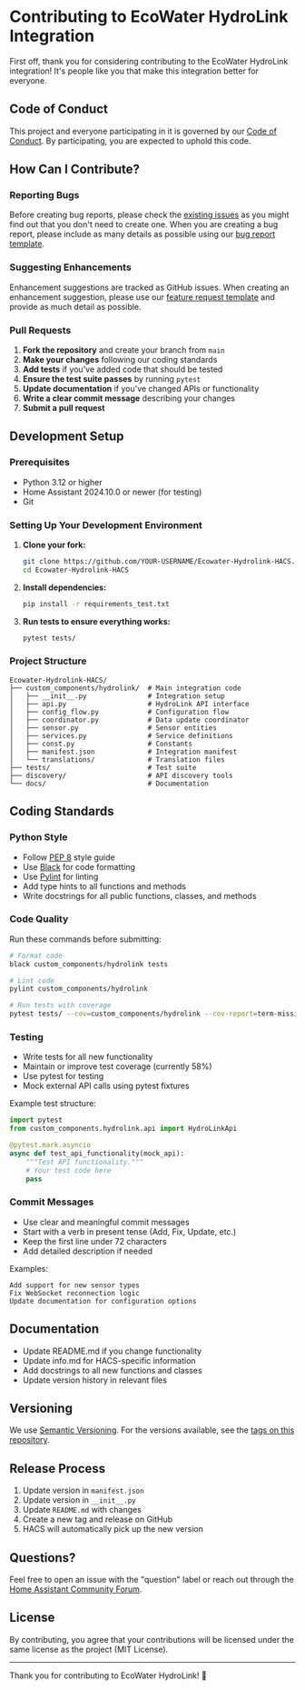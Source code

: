 # Contributing to EcoWater HydroLink Integration

First off, thank you for considering contributing to the EcoWater HydroLink integration! It's people like you that make this integration better for everyone.

## Code of Conduct

This project and everyone participating in it is governed by our [Code of Conduct](CODE_OF_CONDUCT.md). By participating, you are expected to uphold this code.

## How Can I Contribute?

### Reporting Bugs

Before creating bug reports, please check the [existing issues](https://github.com/GrumpyTanker/Ecowater-Hydrolink-HACS/issues) as you might find out that you don't need to create one. When you are creating a bug report, please include as many details as possible using our [bug report template](.github/ISSUE_TEMPLATE/bug_report.yml).

### Suggesting Enhancements

Enhancement suggestions are tracked as GitHub issues. When creating an enhancement suggestion, please use our [feature request template](.github/ISSUE_TEMPLATE/feature_request.yml) and provide as much detail as possible.

### Pull Requests

1. **Fork the repository** and create your branch from `main`
2. **Make your changes** following our coding standards
3. **Add tests** if you've added code that should be tested
4. **Ensure the test suite passes** by running `pytest`
5. **Update documentation** if you've changed APIs or functionality
6. **Write a clear commit message** describing your changes
7. **Submit a pull request**

## Development Setup

### Prerequisites

- Python 3.12 or higher
- Home Assistant 2024.10.0 or newer (for testing)
- Git

### Setting Up Your Development Environment

1. **Clone your fork:**
   ```bash
   git clone https://github.com/YOUR-USERNAME/Ecowater-Hydrolink-HACS.git
   cd Ecowater-Hydrolink-HACS
   ```

2. **Install dependencies:**
   ```bash
   pip install -r requirements_test.txt
   ```

3. **Run tests to ensure everything works:**
   ```bash
   pytest tests/
   ```

### Project Structure

```
Ecowater-Hydrolink-HACS/
├── custom_components/hydrolink/  # Main integration code
│   ├── __init__.py               # Integration setup
│   ├── api.py                    # HydroLink API interface
│   ├── config_flow.py            # Configuration flow
│   ├── coordinator.py            # Data update coordinator
│   ├── sensor.py                 # Sensor entities
│   ├── services.py               # Service definitions
│   ├── const.py                  # Constants
│   ├── manifest.json             # Integration manifest
│   └── translations/             # Translation files
├── tests/                        # Test suite
├── discovery/                    # API discovery tools
└── docs/                         # Documentation
```

## Coding Standards

### Python Style

- Follow [PEP 8](https://www.python.org/dev/peps/pep-0008/) style guide
- Use [Black](https://github.com/psf/black) for code formatting
- Use [Pylint](https://www.pylint.org/) for linting
- Add type hints to all functions and methods
- Write docstrings for all public functions, classes, and methods

### Code Quality

Run these commands before submitting:

```bash
# Format code
black custom_components/hydrolink tests

# Lint code
pylint custom_components/hydrolink

# Run tests with coverage
pytest tests/ --cov=custom_components/hydrolink --cov-report=term-missing
```

### Testing

- Write tests for all new functionality
- Maintain or improve test coverage (currently 58%)
- Use pytest for testing
- Mock external API calls using pytest fixtures

Example test structure:
```python
import pytest
from custom_components.hydrolink.api import HydroLinkApi

@pytest.mark.asyncio
async def test_api_functionality(mock_api):
    """Test API functionality."""
    # Your test code here
    pass
```

### Commit Messages

- Use clear and meaningful commit messages
- Start with a verb in present tense (Add, Fix, Update, etc.)
- Keep the first line under 72 characters
- Add detailed description if needed

Examples:
```
Add support for new sensor types
Fix WebSocket reconnection logic
Update documentation for configuration options
```

## Documentation

- Update README.md if you change functionality
- Update info.md for HACS-specific information
- Add docstrings to all new functions and classes
- Update version history in relevant files

## Versioning

We use [Semantic Versioning](https://semver.org/). For the versions available, see the [tags on this repository](https://github.com/GrumpyTanker/Ecowater-Hydrolink-HACS/tags).

## Release Process

1. Update version in `manifest.json`
2. Update version in `__init__.py`
3. Update `README.md` with changes
4. Create a new tag and release on GitHub
5. HACS will automatically pick up the new version

## Questions?

Feel free to open an issue with the "question" label or reach out through the [Home Assistant Community Forum](https://community.home-assistant.io/).

## License

By contributing, you agree that your contributions will be licensed under the same license as the project (MIT License).

---

Thank you for contributing to EcoWater HydroLink! 🎉
